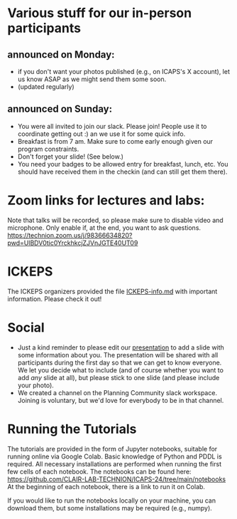 # Various stuff for our in-person participants

## announced on Monday:
- if you don't want your photos published (e.g., on ICAPS's X account), let us know ASAP as we might send them some soon.
- (updated regularly)

## announced on Sunday:
- You were all invited to join our slack. Please join! People use it to coordinate getting out :) an we use it for some quick info.
- Breakfast is from 7 am. Make sure to come early enough given our program constraints.
- Don't forget your slide! (See below.)
- You need your badges to be allowed entry for breakfast, lunch, etc. You should have received them in the checkin (and can still get them there).

# Zoom links for lectures and labs:

Note that talks will be recorded, so please make sure to disable video and microphone. Only enable if, at the end, you want to ask questions.
https://technion.zoom.us/j/98366634820?pwd=UlBDV0tic0YrckhkcjZJVnJGTE40UT09

# ICKEPS

The ICKEPS organizers provided the file [ICKEPS-info.md](./ICKEPS-info.md) with important information. Please check it out!

# Social

- Just a kind reminder to please edit our [presentation](https://docs.google.com/presentation/d/1XOz9zGJTVUv9RY0koI6K-hBi2MryxuP2iOrX5KySITs/edit) to add a slide with some information about you. The presentation will be shared with all participants during the first day so that we can get to know everyone. We let you decide what to include (and of course whether you want to add *any* slide at all), but please stick to one slide (and please include your photo).
- We created a channel on the Planning Community slack workspace. Joining is voluntary, but we'd love for everybody to be in that channel.

# Running the Tutorials
The tutorials are provided in the form of Jupyter notebooks, suitable for running online via Google Colab. Basic knowledge of Python and PDDL is required.
All necessary installations are performed when running the first few cells of each notebook.
The notebooks can be found here:
https://github.com/CLAIR-LAB-TECHNION/ICAPS-24/tree/main/notebooks
At the beginning of each notebook, there is a link to run it on Colab.

If you would like to run the notebooks locally on your machine, you can download them, but some installations may be required (e.g., numpy).
